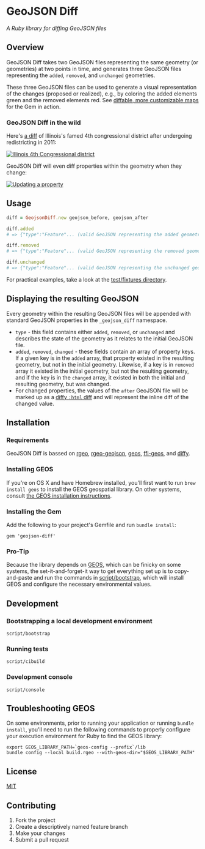 # GeoJSON Diff

*A Ruby library for diffing GeoJSON files*

## Overview

GeoJSON Diff takes two GeoJSON files representing the same geometry (or geometries) at two points in time, and generates three GeoJSON files representing the `added`, `removed`, and `unchanged` geometries.

These three GeoJSON files can be used to generate a visual representation of the changes (proposed or realized), e.g., by coloring the added elements green and the removed elements red. See [diffable, more customizable maps](https://github.com/blog/1772-diffable-more-customizable-maps) for the Gem in action.

### GeoJSON Diff in the wild

Here's [a diff](https://github.com/benbalter/congressional-districts/commit/2233c76ca5bb059582d796f053775d8859198ec5) of Illinois's famed 4th congressional district after undergoing redistricting in 2011:

[![Illinois 4th Congressional district](https://f.cloud.github.com/assets/282759/2090660/63f2e45a-8e97-11e3-9d8b-d4c8078b004e.gif)](https://github.com/benbalter/congressional-districts/commit/2233c76ca5bb059582d796f053775d8859198ec5#diff-85d2c1b78193e963475250414e57940b)

GeoJSON Diff will even diff properties within the geometry when they change:

[![Updating a property](https://f.cloud.github.com/assets/282759/2022569/dfaf96b8-884f-11e3-95ca-8f54c60a2ccf.png)](https://github.com/DU-GIS/Geojson_Data/commit/042e86e417a7fb9e43504640046339e82618e4c2#diff-0cca6b7c0e294c8d3e9d9b8090ab9e24)

## Usage

```ruby
diff = GeojsonDiff.new geojson_before, geojson_after

diff.added
# => {"type":"Feature"... (valid GeoJSON representing the added geometries)

diff.removed
# => {"type":"Feature"... (valid GeoJSON representing the removed geometries)

diff.unchanged
# => {"type":"Feature"... (valid GeoJSON representing the unchanged geometries)
```

For practical examples, take a look at the [test/fixtures directory](test/fixtures).

## Displaying the resulting GeoJSON

Every geometry within the resulting GeoJSON files will be appended with standard GeoJSON properties in the `_geojson_diff` namespace.

* `type` - this field contains either `added`, `removed`, or `unchanged` and describes the state of the geometry as it relates to the initial GeoJSON file.
* `added`, `removed`, `changed` - these fields contain an array of property keys. If a given key is in the `added` array, that property existed in the resulting geometry, but not in the initial geometry. Likewise, if a key is in `removed` array it existed in the initial geometry, but not the resulting geometry, and if the key is in the `changed` array, it existed in both the initial and resulting geometry, but was changed.
* For changed properties, the values of the `after` GeoJSON file will be marked up as a [diffy `:html` diff](https://github.com/samg/diffy#html-output) and will represent the inline diff of the changed value.

## Installation

### Requirements

GeoJSON Diff is bassed on [rgeo](https://github.com/dazuma/rgeo), [rgeo-geojson](https://github.com/dazuma/rgeo-geojson), [geos](http://trac.osgeo.org/geos/), [ffi-geos](https://github.com/dark-panda/ffi-geos), and [diffy](https://github.com/samg/diffy).

### Installing GEOS

If you're on OS X and have Homebrew installed, you'll first want to run `brew install geos` to install the GEOS geospatial library. On other systems, consult [the GEOS installation instructions](http://trac.osgeo.org/geos/).

### Installing the Gem

Add the following to your project's Gemfile and run `bundle install`:

`gem 'geojson-diff'`

### Pro-Tip

Because the library depends on [GEOS](http://trac.osgeo.org/geos/), which can be finicky on some systems, the set-it-and-forget-it way to get everything set up is to copy-and-paste and run the commands in [script/bootstrap](script/bootstrap), which will install GEOS and configure the necessary environmental values.

## Development

### Bootstrapping a local development environment

`script/bootstrap`

### Running tests

`script/cibuild`

### Development console

`script/console`

## Troubleshooting GEOS

On some environments, prior to running your application or running `bundle install`, you'll need to run the following commands to properly configure your execution environment for Ruby to find the GEOS library:

```
export GEOS_LIBRARY_PATH=`geos-config --prefix`/lib
bundle config --local build.rgeo --with-geos-dir="$GEOS_LIBRARY_PATH"
````

## License

[MIT](LICENSE.md)

## Contributing

1. Fork the project
2. Create a descriptively named feature branch
3. Make your changes
4. Submit a pull request

